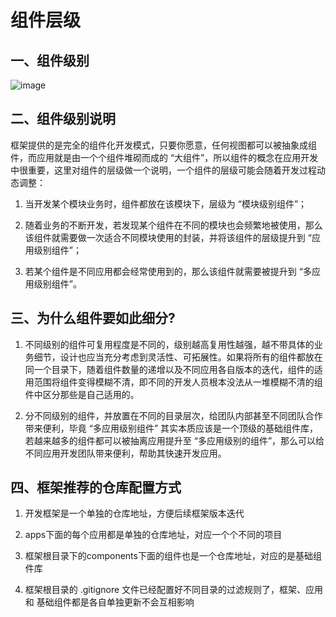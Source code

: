 # 组件层级

## 一、组件级别
![image](https://github.com/linmingdao/v-bonjour/raw/master/doc/assets/component.png)

## 二、组件级别说明
框架提供的是完全的组件化开发模式，只要你愿意，任何视图都可以被抽象成组件，而应用就是由一个个组件堆砌而成的 “大组件”，所以组件的概念在应用开发中很重要，这里对组件的层级做一个说明，一个组件的层级可能会随着开发过程动态调整：

1. 当开发某个模块业务时，组件都放在该模块下，层级为 “模块级别组件”；

2. 随着业务的不断开发，若发现某个组件在不同的模块也会频繁地被使用，那么该组件就需要做一次适合不同模块使用的封装，并将该组件的层级提升到 “应用级别组件”；

3. 若某个组件是不同应用都会经常使用到的，那么该组件就需要被提升到 “多应用级别组件”。

## 三、为什么组件要如此细分?

1. 不同级别的组件可复用程度是不同的，级别越高复用性越强，越不带具体的业务细节，设计也应当充分考虑到灵活性、可拓展性。如果将所有的组件都放在同一个目录下，随着组件数量的递增以及不同应用各自版本的迭代，组件的适用范围将组件变得模糊不清，即不同的开发人员根本没法从一堆模糊不清的组件中区分那些是自己适用的。

2. 分不同级别的组件，并放置在不同的目录层次，给团队内部甚至不同团队合作带来便利，毕竟 “多应用级别组件” 其实本质应该是一个顶级的基础组件库，若越来越多的组件都可以被抽离应用提升至 “多应用级别的组件”，那么可以给不同应用开发团队带来便利，帮助其快速开发应用。

## 四、框架推荐的仓库配置方式

1. 开发框架是一个单独的仓库地址，方便后续框架版本迭代

2. apps下面的每个应用都是单独的仓库地址，对应一个个不同的项目

3. 框架根目录下的components下面的组件也是一个仓库地址，对应的是基础组件库

4. 框架根目录的 .gitignore 文件已经配置好不同目录的过滤规则了，框架、应用 和 基础组件都是各自单独更新不会互相影响